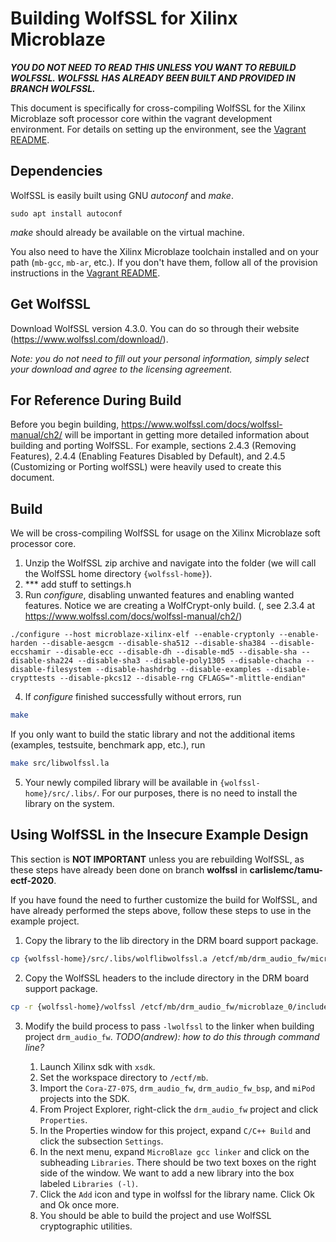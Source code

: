# Building WolfSSL for Xilinx Microblaze

***YOU DO NOT NEED TO READ THIS UNLESS YOU WANT TO REBUILD WOLFSSL. WOLFSSL HAS ALREADY BEEN BUILT AND PROVIDED IN BRANCH WOLFSSL.***

This document is specifically for cross-compiling WolfSSL for the Xilinx Microblaze soft processor core within the vagrant development environment. For details on setting up the environment, see the [Vagrant README](../vagrant/README.md).

## Dependencies

WolfSSL is easily built using GNU *autoconf* and *make*.
```shell
sudo apt install autoconf
```
*make* should already be available on the virtual machine.

You also need to have the Xilinx Microblaze toolchain installed and on your path (`mb-gcc`, `mb-ar`, etc.). If you don't have them, follow all of the provision instructions in the [Vagrant README](../vagrant/README.md#Provision-Instructions).

## Get WolfSSL

Download WolfSSL version 4.3.0. You can do so through their website (https://www.wolfssl.com/download/).

*Note: you do not need to fill out your personal information, simply select your download and agree to the licensing agreement.*

## For Reference During Build

Before you begin building, https://www.wolfssl.com/docs/wolfssl-manual/ch2/ will be important in getting more detailed information about building and porting WolfSSL. For example, sections 2.4.3 (Removing Features), 2.4.4 (Enabling Features Disabled by Default), and 2.4.5 (Customizing or Porting wolfSSL) were heavily used to create this document.

## Build

We will be cross-compiling WolfSSL for usage on the Xilinx Microblaze soft processor core.

1. Unzip the WolfSSL zip archive and navigate into the folder (we will call the WolfSSL home directory `{wolfssl-home}`).
2. *** add stuff to settings.h
3. Run *configure*, disabling unwanted features and enabling wanted features. Notice we are creating a WolfCrypt-only build. (, see 2.3.4 at https://www.wolfssl.com/docs/wolfssl-manual/ch2/)
```shell
./configure --host microblaze-xilinx-elf --enable-cryptonly --enable-harden --disable-aesgcm --disable-sha512 --disable-sha384 --disable-eccshamir --disable-ecc --disable-dh --disable-md5 --disable-sha --disable-sha224 --disable-sha3 --disable-poly1305 --disable-chacha --disable-filesystem --disable-hashdrbg --disable-examples --disable-crypttests --disable-pkcs12 --disable-rng CFLAGS="-mlittle-endian"
```

4. If *configure* finished successfully without errors, run
```bash
make
```
If you only want to build the static library and not the additional items (examples, testsuite, benchmark app, etc.), run
```bash
make src/libwolfssl.la
```
5. Your newly compiled library will be available in `{wolfssl-home}/src/.libs/`. For our purposes, there is no need to install the library on the system.

## Using WolfSSL in the Insecure Example Design

This section is **NOT IMPORTANT** unless you are rebuilding WolfSSL, as these steps have already been done on branch **wolfssl** in **carlislemc/tamu-ectf-2020**.

If you have found the need to further customize the build for WolfSSL, and have already performed the steps above, follow these steps to use in the example project.

1. Copy the library to the lib directory in the DRM board support package.
```bash
cp {wolfssl-home}/src/.libs/wolflibwolfssl.a /etcf/mb/drm_audio_fw/microblaze_0/lib/
```
2. Copy the WolfSSL headers to the include directory in the DRM board support package.
```bash
cp -r {wolfssl-home}/wolfssl /etcf/mb/drm_audio_fw/microblaze_0/include/
```
3. Modify the build process to pass `-lwolfssl` to the linker when building project `drm_audio_fw`. *TODO(andrew): how to do this through command line?*

   1. Launch Xilinx sdk with `xsdk`.
   2. Set the workspace directory to `/ectf/mb`.
   3. Import the `Cora-Z7-07S`, `drm_audio_fw`, `drm_audio_fw_bsp`, and `miPod` projects into the SDK.
   4. From Project Explorer, right-click the `drm_audio_fw` project and click `Properties`.
   5. In the Properties window for this project, expand `C/C++ Build` and click the subsection `Settings`.
   6. In the next menu, expand `MicroBlaze gcc linker` and click on the subheading `Libraries`. There should be two text boxes on the right side of the window. We want to add a new library into the box labeled `Libraries (-l)`.
   7. Click the `Add` icon and type in wolfssl for the library name. Click Ok and Ok once more.
   8. You should be able to build the project and use WolfSSL cryptographic utilities.
